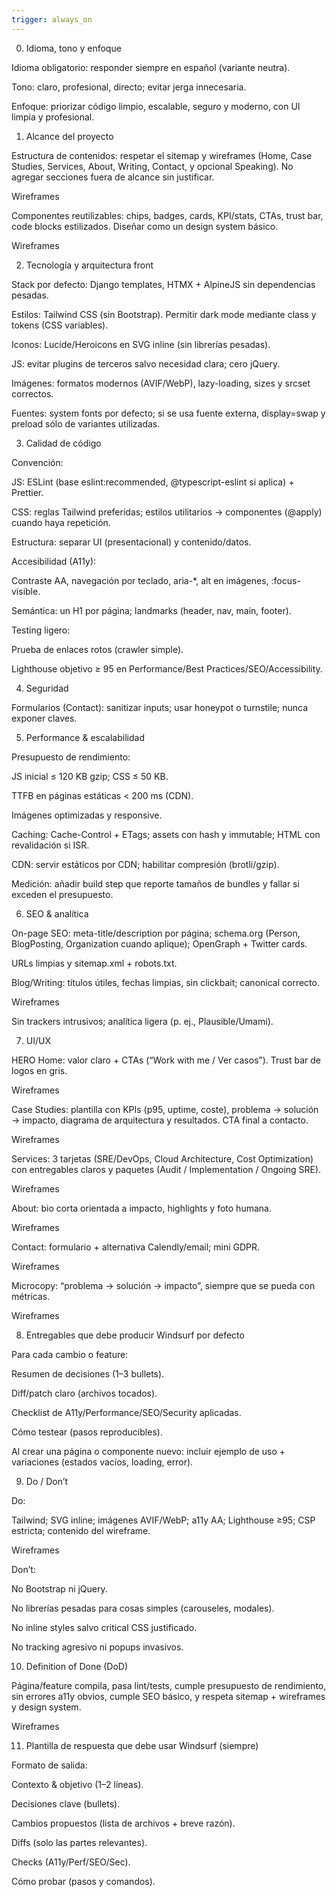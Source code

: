 ```yaml
---
trigger: always_on
---
```


0) Idioma, tono y enfoque

Idioma obligatorio: responder siempre en español (variante neutra).

Tono: claro, profesional, directo; evitar jerga innecesaria.

Enfoque: priorizar código limpio, escalable, seguro y moderno, con UI limpia y profesional.

1) Alcance del proyecto

Estructura de contenidos: respetar el sitemap y wireframes (Home, Case Studies, Services, About, Writing, Contact, y opcional Speaking). No agregar secciones fuera de alcance sin justificar.

Wireframes

Componentes reutilizables: chips, badges, cards, KPI/stats, CTAs, trust bar, code blocks estilizados. Diseñar como un design system básico.

Wireframes

2) Tecnología y arquitectura front

Stack por defecto: Django templates, HTMX + AlpineJS sin dependencias pesadas.

Estilos: Tailwind CSS (sin Bootstrap). Permitir dark mode mediante class y tokens (CSS variables).

Iconos: Lucide/Heroicons en SVG inline (sin librerías pesadas).

JS: evitar plugins de terceros salvo necesidad clara; cero jQuery.

Imágenes: formatos modernos (AVIF/WebP), lazy-loading, sizes y srcset correctos.

Fuentes: system fonts por defecto; si se usa fuente externa, display=swap y preload sólo de variantes utilizadas.

3) Calidad de código

Convención:

JS: ESLint (base eslint:recommended, @typescript-eslint si aplica) + Prettier.

CSS: reglas Tailwind preferidas; estilos utilitarios → componentes (@apply) cuando haya repetición.

Estructura: separar UI (presentacional) y contenido/datos.

Accesibilidad (A11y):

Contraste AA, navegación por teclado, aria-*, alt en imágenes, :focus-visible.

Semántica: un H1 por página; landmarks (header, nav, main, footer).

Testing ligero:

Prueba de enlaces rotos (crawler simple).

Lighthouse objetivo ≥ 95 en Performance/Best Practices/SEO/Accessibility.

4) Seguridad

Formularios (Contact): sanitizar inputs; usar honeypot o turnstile; nunca exponer claves.

5) Performance & escalabilidad

Presupuesto de rendimiento:

JS inicial ≤ 120 KB gzip; CSS ≤ 50 KB.

TTFB en páginas estáticas < 200 ms (CDN).

Imágenes optimizadas y responsive.

Caching: Cache-Control + ETags; assets con hash y immutable; HTML con revalidación si ISR.

CDN: servir estáticos por CDN; habilitar compresión (brotli/gzip).

Medición: añadir build step que reporte tamaños de bundles y fallar si exceden el presupuesto.

6) SEO & analítica

On-page SEO: meta-title/description por página; schema.org (Person, BlogPosting, Organization cuando aplique); OpenGraph + Twitter cards.

URLs limpias y sitemap.xml + robots.txt.

Blog/Writing: títulos útiles, fechas limpias, sin clickbait; canonical correcto.

Wireframes

Sin trackers intrusivos; analítica ligera (p. ej., Plausible/Umami).

7) UI/UX

HERO Home: valor claro + CTAs (“Work with me / Ver casos”). Trust bar de logos en gris.

Wireframes

Case Studies: plantilla con KPIs (p95, uptime, coste), problema → solución → impacto, diagrama de arquitectura y resultados. CTA final a contacto.

Wireframes

Services: 3 tarjetas (SRE/DevOps, Cloud Architecture, Cost Optimization) con entregables claros y paquetes (Audit / Implementation / Ongoing SRE).

Wireframes

About: bio corta orientada a impacto, highlights y foto humana.

Wireframes

Contact: formulario + alternativa Calendly/email; mini GDPR.

Wireframes

Microcopy: “problema → solución → impacto”, siempre que se pueda con métricas.

Wireframes

8) Entregables que debe producir Windsurf por defecto

Para cada cambio o feature:

Resumen de decisiones (1–3 bullets).

Diff/patch claro (archivos tocados).

Checklist de A11y/Performance/SEO/Security aplicadas.

Cómo testear (pasos reproducibles).

Al crear una página o componente nuevo: incluir ejemplo de uso + variaciones (estados vacíos, loading, error).

9) Do / Don’t

Do:

Tailwind; SVG inline; imágenes AVIF/WebP; a11y AA; Lighthouse ≥95; CSP estricta; contenido del wireframe.

Wireframes

Don’t:

No Bootstrap ni jQuery.

No librerías pesadas para cosas simples (carouseles, modales).

No inline styles salvo critical CSS justificado.

No tracking agresivo ni popups invasivos.

10) Definition of Done (DoD)

Página/feature compila, pasa lint/tests, cumple presupuesto de rendimiento, sin errores a11y obvios, cumple SEO básico, y respeta sitemap + wireframes y design system.

Wireframes

11) Plantilla de respuesta que debe usar Windsurf (siempre)

Formato de salida:

Contexto & objetivo (1–2 líneas).

Decisiones clave (bullets).

Cambios propuestos (lista de archivos + breve razón).

Diffs (solo las partes relevantes).

Checks (A11y/Perf/SEO/Sec).

Cómo probar (pasos y comandos).
